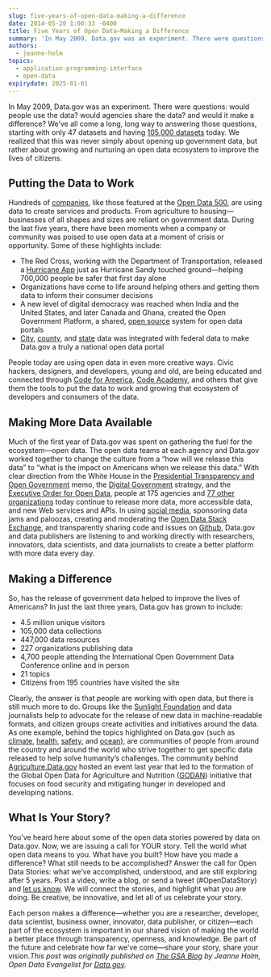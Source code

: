 ```yaml
---
slug: five-years-of-open-data-making-a-difference
date: 2014-05-20 1:00:33 -0400
title: Five Years of Open Data—Making a Difference
summary: 'In May 2009, Data.gov was an experiment. There were questions: would people use the data? would agencies share the data? and would it make a difference? We’ve all come a long, long way to answering those questions, starting with only 47 datasets and having 105,000 datasets today. We realized that this was never simply about'
authors:
  - jeanne-holm
topics:
  - application-programming-interface
  - open-data
expirydate: 2025-01-01
---
```


In May 2009, Data.gov was an experiment. There were questions: would people use the data? would agencies share the data? and would it make a difference? We’ve all come a long, long way to answering those questions, starting with only 47 datasets and having [105,000 datasets](http://catalog.data.gov/) today. We realized that this was never simply about opening up government data, but rather about growing and nurturing an open data ecosystem to improve the lives of citizens.

## Putting the Data to Work

Hundreds of [companies](http://www.data.gov/impact/), like those featured at the [Open Data 500](http://opendata500.com/), are using data to create services and products. From agriculture to housing—businesses of all shapes and sizes are reliant on government data. During the last five years, there have been moments when a company or community was poised to use open data at a moment of crisis or opportunity. Some of these highlights include:

  * The Red Cross, working with the Department of Transportation, released a [Hurricane App](http://www.redcross.org/mobile-apps/hurricane-app) just as Hurricane Sandy touched ground—helping 700,000 people be safer that first day alone
  * Organizations have come to life around helping others and getting them data to inform their consumer decisions
  * A new level of digital democracy was reached when India and the United States, and later Canada and Ghana, created the Open Government Platform, a shared, [open source](http://ogpl.github.io/about/governance-en.html) system for open data portals
  * [City](http://catalog.data.gov/dataset?organization_type=City+Government&_organization_type_limit=0), [county](http://catalog.data.gov/dataset?organization_type=County+Government&_organization_type_limit=0), and [state](http://catalog.data.gov/dataset?organization_type=State+Government) data was integrated with federal data to make Data.gov a truly a national open data portal

People today are using open data in even more creative ways. Civic hackers, designers, and developers, young and old, are being educated and connected through [Code for America](http://codeforamerica.org/), [Code Academy](http://www.codecademy.com/), and others that give them the tools to put the data to work and growing that ecosystem of developers and consumers of the data.

## Making More Data Available

Much of the first year of Data.gov was spent on gathering the fuel for the ecosystem—open data. The open data teams at each agency and Data.gov worked together to change the culture from a “how will we release this data” to “what is the impact on Americans when we release this data.” With clear direction from the White House in the <a href="http://www.whitehouse.gov/the_press_office/Transparency_and_Open_Government/" target="_blank">Presidential Transparency and Open Government</a> memo, the <a href="http://www.whitehouse.gov/sites/default/files/omb/egov/digital-government/digital-government.html" target="_blank">Digital Government</a> strategy, and the <a href="http://www.whitehouse.gov/the-press-office/2013/05/09/executive-order-making-open-and-machine-readable-new-default-government-" target="_blank">Executive Order for Open Data</a>, people at 175 agencies and <a href="http://catalog.data.gov/organization" target="_blank">77 other organizations</a> today continue to release more data, more accessible data, and new Web services and APIs. In using <a href="http://twitter.com/usdatagov" target="_blank">social media</a>, sponsoring data jams and paloozas, creating and moderating the <a href="http://opendata.stackexchange.com/" target="_blank">Open Data Stack Exchange</a>, and transparently sharing code and issues on <a href="https://github.com/GSA/data.gov" target="_blank">Github</a>, Data.gov and data publishers are listening to and working directly with researchers, innovators, data scientists, and data journalists to create a better platform with more data every day.

## Making a Difference

So, has the release of government data helped to improve the lives of Americans? In just the last three years, Data.gov has grown to include:

  * 4.5 million unique visitors
  * 105,000 data collections
  * 447,000 data resources
  * 227 organizations publishing data
  * 4,700 people attending the International Open Government Data Conference online and in person
  * 21 topics
  * Citizens from 195 countries have visited the site

Clearly, the answer is that people are working with open data, but there is still much more to do. Groups like the <a href="http://sunlightfoundation.com/" target="_blank">Sunlight Foundation</a> and data journalists help to advocate for the release of new data in machine-readable formats, and citizen groups create activities and initiatives around the data. As one example, behind the topics highlighted on Data.gov (such as <a href="http://climate.data.gov/" target="_blank">climate</a>, <a href="http://health.data.gov/" target="_blank">health</a>, <a href="http://safety.data.gov/" target="_blank">safety</a>, and <a href="http://ocean.data.gov/" target="_blank">ocean</a>), are communities of people from around the country and around the world who strive together to get specific data released to help solve humanity’s challenges. The community behind <a href="http://agriculture.data.gov/" target="_blank">Agriculture.Data.gov</a> hosted an event last year that led to the formation of the Global Open Data for Agriculture and Nutrition (<a href="http://godan.info/" target="_blank">GODAN</a>) initiative that focuses on food security and mitigating hunger in developed and developing nations.

## What Is Your Story?

You’ve heard here about some of the open data stories powered by data on Data.gov. Now, we are issuing a call for YOUR story. Tell the world what open data means to you. What have you built? How have you made a difference? What still needs to be accomplished? Answer the call for Open Data Stories: what we’ve accomplished, understood, and are still exploring after 5 years. Post a video, write a blog, or send a tweet (#OpenDataStory) and <a href="https://www.data.gov/contact" target="_blank">let us know</a>. We will connect the stories, and highlight what you are doing. Be creative, be innovative, and let all of us celebrate your story.

Each person makes a difference—whether you are a researcher, developer, data scientist, business owner, innovator, data publisher, or citizen—each part of the ecosystem is important in our shared vision of making the world a better place through transparency, openness, and knowledge. Be part of the future and celebrate how far we’ve come—share your story, share your vision._This post was originally published on [The GSA Blog](http://gsablogs.gsa.gov/gsablog/2014/05/20/five-years-of-open-data-making-a-difference/) by Jeanne Holm, Open Data Evangelist for [Data.gov](http://www.data.gov/)._